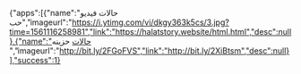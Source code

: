 {"apps":[{"name":"حالات فيديو حب","imageurl":"https://i.ytimg.com/vi/dkgy363k5cs/3.jpg?time=1561116258981","link":"https://halatstory.website/html.html","desc":null},{"name":"حالات  حزينه ","imageurl":"http://bit.ly/2FGoFVS","link":"http://bit.ly/2XiBtsm","desc":null}],"success":1}
